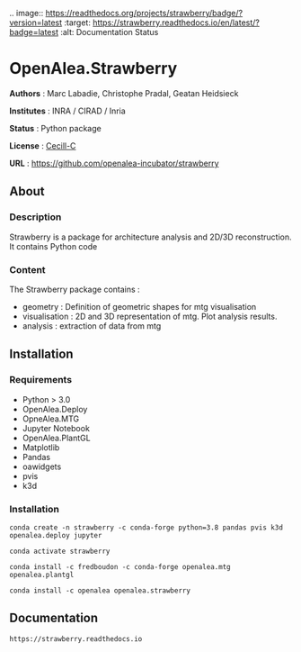 .. image:: https://readthedocs.org/projects/strawberry/badge/?version=latest
:target: https://strawberry.readthedocs.io/en/latest/?badge=latest
:alt: Documentation Status

# OpenAlea.Strawberry


**Authors** : Marc Labadie, Christophe Pradal, Geatan Heidsieck

**Institutes** : INRA / CIRAD / Inria 

**Status** : Python package 

**License** : [Cecill-C](https://cecill.info/licences/Licence_CeCILL-C_V1-en.html)

**URL** : https://github.com/openalea-incubator/strawberry

## About 


### Description 


Strawberry is a package for architecture analysis and 2D/3D reconstruction.
It contains Python code



### Content 

The Strawberry package contains :
* geometry : Definition  of geometric shapes for mtg visualisation
* visualisation : 2D and 3D representation of mtg. Plot analysis results.
* analysis : extraction of data from mtg


## Installation

### Requirements

* Python > 3.0
* OpenAlea.Deploy
* OpneAlea.MTG
* Jupyter Notebook
* OpenAlea.PlantGL
* Matplotlib
* Pandas
* oawidgets
* pvis
* k3d


### Installation 

```
conda create -n strawberry -c conda-forge python=3.8 pandas pvis k3d openalea.deploy jupyter
```
```
conda activate strawberry
```
```
conda install -c fredboudon -c conda-forge openalea.mtg openalea.plantgl 
```
```
conda install -c openalea openalea.strawberry
```



Documentation
-------------
    
    https://strawberry.readthedocs.io

